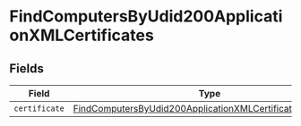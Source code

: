 # FindComputersByUdid200ApplicationXMLCertificates


## Fields

| Field                                                                                                                                                 | Type                                                                                                                                                  | Required                                                                                                                                              | Description                                                                                                                                           |
| ----------------------------------------------------------------------------------------------------------------------------------------------------- | ----------------------------------------------------------------------------------------------------------------------------------------------------- | ----------------------------------------------------------------------------------------------------------------------------------------------------- | ----------------------------------------------------------------------------------------------------------------------------------------------------- |
| `certificate`                                                                                                                                         | [FindComputersByUdid200ApplicationXMLCertificatesCertificate](../../models/operations/findcomputersbyudid200applicationxmlcertificatescertificate.md) | :heavy_minus_sign:                                                                                                                                    | N/A                                                                                                                                                   |